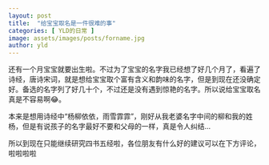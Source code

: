 ```yaml
---
layout: post
title:  "给宝宝取名是一件很难的事"
categories: [ YLD的日常 ]
image: assets/images/posts/forname.jpg
author: yld
---
```


还有一个月宝宝就要出生啦。不过为了宝宝的名字我已经想了好几个月了，看遍了诗经，唐诗宋词，就是想给宝宝取个富有含义和韵味的名字，但是到现在还没确定好。备选的名字列了好几十个，不过还是没有遇到惊艳的名字。所以说给宝宝取名真是不容易啊😂。

本来是想用诗经中“杨柳依依，雨雪霏霏”，刚好从我老婆名字中间的柳和我的姓杨，但是有说孩子的名字最好不要和父母的一样，真是令人纠结...

所以到现在只能继续研究四书五经啦，各位朋友有什么好的建议可以在下方评论，啦啦啦啦